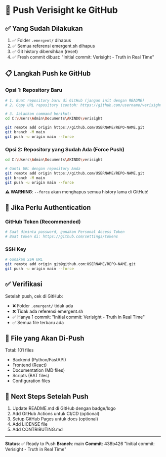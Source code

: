 # 🚀 Push Verisight ke GitHub

## ✅ Yang Sudah Dilakukan

1. ✅ Folder `.emergent/` dihapus
2. ✅ Semua referensi emergent.sh dihapus
3. ✅ Git history dibersihkan (reset)
4. ✅ Fresh commit dibuat: "Initial commit: Verisight - Truth in Real Time"

## 📋 Langkah Push ke GitHub

### Opsi 1: Repository Baru

```bash
# 1. Buat repository baru di GitHub (jangan init dengan README)
# 2. Copy URL repository (contoh: https://github.com/username/verisight.git)

# 3. Jalankan command berikut:
cd C:\Users\Admin\Documents\AKINDO\verisight

git remote add origin https://github.com/USERNAME/REPO-NAME.git
git branch -M main
git push -u origin main --force
```

### Opsi 2: Repository yang Sudah Ada (Force Push)

```bash
cd C:\Users\Admin\Documents\AKINDO\verisight

# Ganti URL dengan repository Anda
git remote add origin https://github.com/USERNAME/REPO-NAME.git
git branch -M main
git push -u origin main --force
```

**⚠️ WARNING**: `--force` akan menghapus semua history lama di GitHub!

## 🔐 Jika Perlu Authentication

### GitHub Token (Recommended)
```bash
# Saat diminta password, gunakan Personal Access Token
# Buat token di: https://github.com/settings/tokens
```

### SSH Key
```bash
# Gunakan SSH URL
git remote add origin git@github.com:USERNAME/REPO-NAME.git
git push -u origin main --force
```

## ✅ Verifikasi

Setelah push, cek di GitHub:
- ❌ Folder `.emergent/` tidak ada
- ❌ Tidak ada referensi emergent.sh
- ✅ Hanya 1 commit: "Initial commit: Verisight - Truth in Real Time"
- ✅ Semua file terbaru ada

## 📁 File yang Akan Di-Push

Total: 101 files
- Backend (Python/FastAPI)
- Frontend (React)
- Documentation (MD files)
- Scripts (BAT files)
- Configuration files

## 🎯 Next Steps Setelah Push

1. Update README.md di GitHub dengan badge/logo
2. Add GitHub Actions untuk CI/CD (optional)
3. Setup GitHub Pages untuk docs (optional)
4. Add LICENSE file
5. Add CONTRIBUTING.md

---

**Status**: ✅ Ready to Push
**Branch**: main
**Commit**: 438b426 "Initial commit: Verisight - Truth in Real Time"
